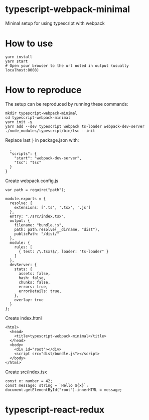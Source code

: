 
# typescript-webpack-minimal
Mininal setup for using typescript with webpack

# How to use

```
yarn install
yarn start
# Open your browser to the url noted in output (usually localhost:8008)
```

# How to reproduce

The setup can be reproduced by running these commands:

```
mkdir typescript-webpack-minimal
cd typescript-webpack-minimal
yarn init -y
yarn add --dev typescript webpack ts-loader webpack-dev-server
./node_modules/typescript/bin/tsc --init
```

Replace last `}` in package.json with:
```
  ,
  "scripts": {
    "start": "webpack-dev-server",
    "tsc": "tsc"
  }
}
```

Create webpack.config.js
```
var path = require("path");

module.exports = {
  resolve: {
    extensions: ['.ts', '.tsx', '.js']
  },
  entry: "./src/index.tsx",
  output: {
    filename: "bundle.js",
    path: path.resolve(__dirname, "dist"),
    publicPath: "/dist/"
  },
  module: {
    rules: [
      { test: /\.tsx?$/, loader: "ts-loader" }
    ]
  },
  devServer: {
    stats: {
      assets: false,
      hash: false,
      chunks: false,
      errors: true,
      errorDetails: true,
    },
    overlay: true
  }
};
```

Create index.html
```
<html>
  <head>
    <title>typescript-webpack-minimal</title>
  </head>
  <body>
    <div id="root"></div>
    <script src="dist/bundle.js"></script>
  </body>
</html>
```

Create src/index.tsx
```
const x: number = 42;
const message: string = `Hello ${x}`;
document.getElementById("root").innerHTML = message;
```
# typescript-react-redux
